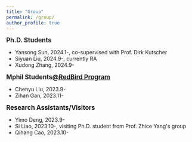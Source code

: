 ```yaml
---
title: "Group"
permalink: /group/
author_profile: true
---
```


<big>**Ph.D. Students**</big>

- Yansong Sun, 2024.1-, co-supervised with Prof. Dirk Kutscher
- Siyuan Liu, 2024.9-, currently RA
- Xudong Zhang, 2024.9- 

<big>**Mphil Students[@RedBird Program](https://vptlo.hkust-gz.edu.cn/rbm/)**</big>

- Chenyu Liu, 2023.9-
- Zihan Gan, 2023.11-

<big>**Research Assistants/Visitors**</big>

- Yimo Deng, 2023.9-
- Si Liao, 2023.10-, visiting Ph.D. student from Prof. Zhice Yang's group
- Qihang Cao, 2023.10-


